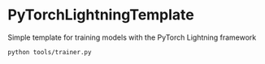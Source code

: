 # PyTorchLightningTemplate

Simple template for training models with the PyTorch Lightning framework

```
python tools/trainer.py
```
